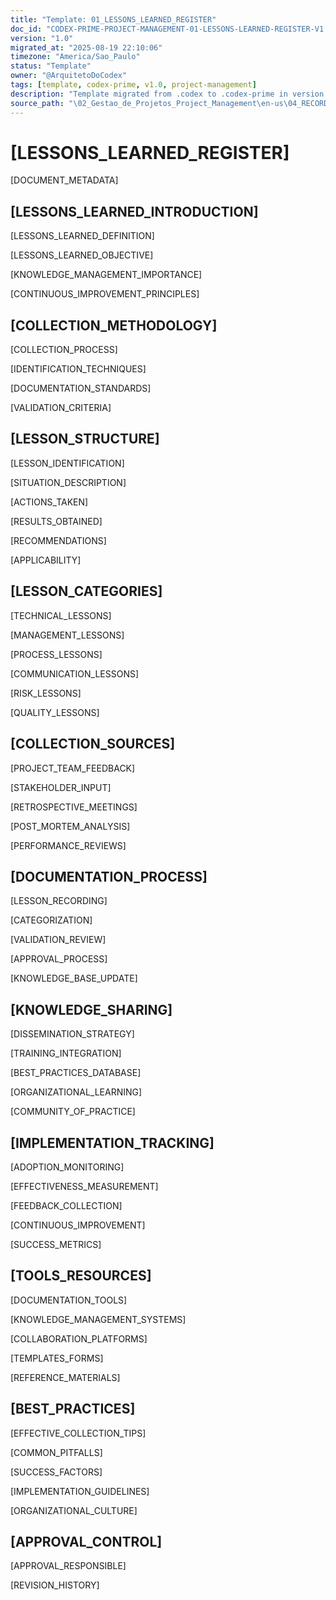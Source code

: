 ```yaml
---
title: "Template: 01_LESSONS_LEARNED_REGISTER"
doc_id: "CODEX-PRIME-PROJECT-MANAGEMENT-01-LESSONS-LEARNED-REGISTER-V1.0"
version: "1.0"
migrated_at: "2025-08-19 22:10:06"
timezone: "America/Sao_Paulo"
status: "Template"
owner: "@ArquitetoDoCodex"
tags: [template, codex-prime, v1.0, project-management]
description: "Template migrated from .codex to .codex-prime in version 1.0"
source_path: "\02_Gestao_de_Projetos_Project_Management\en-us\04_RECORDS_AND_BEST_PRACTICES\01_LESSONS_LEARNED_REGISTER.md"
---
```


# [LESSONS_LEARNED_REGISTER]

[DOCUMENT_METADATA]

## [LESSONS_LEARNED_INTRODUCTION]

[LESSONS_LEARNED_DEFINITION]

[LESSONS_LEARNED_OBJECTIVE]

[KNOWLEDGE_MANAGEMENT_IMPORTANCE]

[CONTINUOUS_IMPROVEMENT_PRINCIPLES]

## [COLLECTION_METHODOLOGY]

[COLLECTION_PROCESS]

[IDENTIFICATION_TECHNIQUES]

[DOCUMENTATION_STANDARDS]

[VALIDATION_CRITERIA]

## [LESSON_STRUCTURE]

[LESSON_IDENTIFICATION]

[SITUATION_DESCRIPTION]

[ACTIONS_TAKEN]

[RESULTS_OBTAINED]

[RECOMMENDATIONS]

[APPLICABILITY]

## [LESSON_CATEGORIES]

[TECHNICAL_LESSONS]

[MANAGEMENT_LESSONS]

[PROCESS_LESSONS]

[COMMUNICATION_LESSONS]

[RISK_LESSONS]

[QUALITY_LESSONS]

## [COLLECTION_SOURCES]

[PROJECT_TEAM_FEEDBACK]

[STAKEHOLDER_INPUT]

[RETROSPECTIVE_MEETINGS]

[POST_MORTEM_ANALYSIS]

[PERFORMANCE_REVIEWS]

## [DOCUMENTATION_PROCESS]

[LESSON_RECORDING]

[CATEGORIZATION]

[VALIDATION_REVIEW]

[APPROVAL_PROCESS]

[KNOWLEDGE_BASE_UPDATE]

## [KNOWLEDGE_SHARING]

[DISSEMINATION_STRATEGY]

[TRAINING_INTEGRATION]

[BEST_PRACTICES_DATABASE]

[ORGANIZATIONAL_LEARNING]

[COMMUNITY_OF_PRACTICE]

## [IMPLEMENTATION_TRACKING]

[ADOPTION_MONITORING]

[EFFECTIVENESS_MEASUREMENT]

[FEEDBACK_COLLECTION]

[CONTINUOUS_IMPROVEMENT]

[SUCCESS_METRICS]

## [TOOLS_RESOURCES]

[DOCUMENTATION_TOOLS]

[KNOWLEDGE_MANAGEMENT_SYSTEMS]

[COLLABORATION_PLATFORMS]

[TEMPLATES_FORMS]

[REFERENCE_MATERIALS]

## [BEST_PRACTICES]

[EFFECTIVE_COLLECTION_TIPS]

[COMMON_PITFALLS]

[SUCCESS_FACTORS]

[IMPLEMENTATION_GUIDELINES]

[ORGANIZATIONAL_CULTURE]

## [APPROVAL_CONTROL]

[APPROVAL_RESPONSIBLE]

[REVISION_HISTORY]
